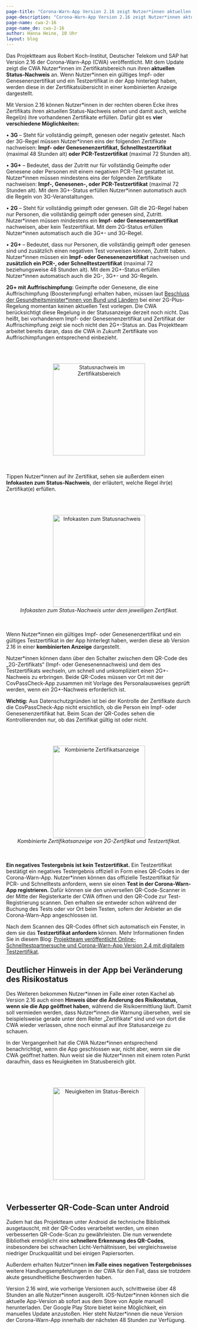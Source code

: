 ```yaml
---
page-title: "Corona-Warn-App Version 2.16 zeigt Nutzer*innen aktuellen Status-Nachweis an"
page-description: "Corona-Warn-App Version 2.16 zeigt Nutzer*innen aktuellen Status-Nachweis an"
page-name: cwa-2-16
page-name_de: cwa-2-16
author: Hanna Heine, 10 Uhr
layout: blog
---
```


Das Projektteam aus Robert Koch-Institut, Deutscher Telekom und SAP hat Version 2.16 der Corona-Warn-App (CWA) veröffentlicht. Mit dem Update zeigt die CWA Nutzer\*innen im Zertifikatsbereich nun ihren **aktuellen Status-Nachweis** an. Wenn Nutzer\*innen ein gültiges Impf- oder Genesenenzertifikat und ein Testzertifikat in der App hinterlegt haben, werden diese in der Zertifikatsübersicht in einer kombinierten Anzeige dargestellt. 

<!-- overview -->

Mit Version 2.16 können Nutzer\*innen  in der rechten oberen Ecke ihres Zertifikats ihren aktuellen Status-Nachweis sehen und damit auch, welche Regel(n) ihre vorhandenen Zertifikate erfüllen. Dafür gibt es **vier verschiedene Möglichkeiten:**

•	**3G** – Steht für vollständig geimpft, genesen oder negativ getestet. Nach der 3G-Regel müssen Nutzer\*innen eins der folgenden Zertifikate nachweisen: **Impf- oder Genesenenzertifikat, Schnelltestzertifikat** (maximal 48 Stunden alt) **oder PCR-Testzertifikat** (maximal 72 Stunden alt).

•	**3G+** – Bedeutet, dass der Zutritt nur für vollständig Geimpfte oder Genesene oder Personen mit einem negativen PCR-Test gestattet ist. Nutzer\*innen müssen mindestens eins der folgenden Zertifikate nachweisen: **Impf-, Genesenen-, oder PCR-Testzertifikat** (maximal 72 Stunden alt). 
Mit dem 3G+-Status erfüllen Nutzer\*innen automatisch auch die Regeln von 3G-Veranstaltungen.

•	**2G** – Steht für vollständig geimpft oder genesen. Gilt die 2G-Regel haben nur Personen, die vollständig geimpft oder genesen sind, Zutritt. Nutzer\*innen  müssen mindestens ein **Impf- oder Genesenenzertifikat** nachweisen, aber kein Testzertifikat. 
Mit dem 2G-Status erfüllen Nutzer\*innen automatisch auch die 3G+- und 3G-Regel.

•	**2G+** – Bedeutet, dass nur Personen, die vollständig geimpft oder genesen sind und zusätzlich einen negativen Test vorweisen können, Zutritt haben. Nutzer\*innen müssen ein **Impf- oder Genesenenzertifikat** nachweisen und **zusätzlich ein PCR-, oder Schnelltestzertifikat** (maximal 72 beziehungsweise 48 Stunden alt). Mit dem 2G+-Status erfüllen Nutzer\*innen automatisch auch die 2G-, 3G+- und 3G-Regeln.

**2G+ mit Auffrischimpfung:** Geimpfte oder Genesene, die eine Auffrischimpfung (Boosterimpfung) erhalten haben, müssen laut [Beschluss der Gesundheitsminister\*innen von Bund und Ländern](https://www.bundesregierung.de/breg-de/aktuelles/testpflicht-bei-2g-plus-1991544) bei einer 2G-Plus-Regelung momentan keinen aktuellen Test vorlegen. Die CWA berücksichtigt diese Regelung in der Statusanzeige derzeit noch nicht. Das heißt, bei vorhandenem Impf- oder Genesenenzertifikat und Zertifikat der Auffrischimpfung zeigt sie noch nicht den 2G+-Status an. Das Projektteam arbeitet bereits daran, dass die CWA in Zukunft Zertifikate von Auffrischimpfungen entsprechend einbezieht.


<br></br>
<center> 
<img src="./g-status1.png" title="Statusnachweis im Zertifikatsbereich" style="align: center" width=250> 
</center>
<br></br>

Tippen Nutzer\*innen auf ihr Zertifikat, sehen sie außerdem einen **Infokasten zum Status-Nachweis**, der erläutert, welche Regel ihr(e) Zertifikat(e) erfüllen.

<br></br>
<center> 
<img src="./infokasten-statusnachweis.png" title="Infokasten zum Statusnachweis" style="align: center" width=250>
<figcaption aria-hidden="true"><em>Infokasten zum Status-Nachweis unter dem jeweiligen Zertifikat.</em></figcaption>
</center>
<br></br>


Wenn Nutzer\*innen ein gültiges Impf- oder Genesenenzertifikat und ein gültiges Testzertifikat in der App hinterlegt haben, werden diese ab Version 2.16 in einer **kombinierten Anzeige** dargestellt. 

Nutzer\*innen können dann über den Schalter zwischen dem QR-Code des „2G-Zertifikats“ (Impf- oder Genesenennachweis) und dem des Testzertifikats wechseln, um schnell und unkompliziert einen 2G+-Nachweis zu erbringen. Beide QR-Codes müssen vor Ort mit der CovPassCheck-App zusammen mit Vorlage des Personalausweises geprüft werden, wenn ein 2G+-Nachweis erforderlich ist. 

**Wichtig:** Aus Datenschutzgründen ist bei der Kontrolle der Zertifikate durch die CovPassCheck-App nicht ersichtlich, ob die Person ein Impf- oder Genesenenzertifikat hat. Beim Scan der QR-Codes sehen die Kontrollierenden nur, ob das Zertifikat gültig ist oder nicht. 

<br></br>
<center> 
<img src="./kombinierte-zertifikatsanzeige.png" title="Kombinierte Zertifikatsanzeige" style="align: center" width=250>
<figcaption aria-hidden="true"><em>Kombinierte Zertifikatsanzeige von 2G-Zertifikat und Testzertifikat.</em></figcaption>
</center>
<br></br>

**Ein negatives Testergebnis ist kein Testzertifikat.** Ein Testzertifikat bestätigt ein negatives Testergebnis offiziell in Form eines QR-Codes in der Corona-Warn-App. Nutzer*innen können das offizielle Testzertifikat für PCR- und Schnelltests anfordern, wenn sie einen **Test in der Corona-Warn-App registrieren.** Dafür können sie den universellen QR-Code-Scanner in der Mitte der Registerkarte der CWA öffnen und den QR-Code zur Test-Registrierung scannen. Den erhalten sie entweder schon während der Buchung des Tests oder vor Ort beim Testen, sofern der Anbieter an die Corona-Warn-App angeschlossen ist. 

Nach dem Scannen des QR-Codes öffnet sich automatisch ein Fenster, in dem sie das **Testzertifikat anfordern** können. Mehr Informationen finden Sie in diesem Blog: [Projektteam veröffentlicht Online-Schnelltestpartnersuche und Corona-Warn-App Version 2.4 mit digitalem Testzertifikat](https://www.coronawarn.app/de/blog/2021-06-24-cwa-version-2-4/).

## Deutlicher Hinweis in der App bei Veränderung des Risikostatus

Des Weiteren bekommen Nutzer\*innen im Falle einer roten Kachel ab Version 2.16 auch einen **Hinweis über die Änderung des Risikostatus, wenn sie die App geöffnet haben**, während die Risikoermittlung läuft. Damit soll vermieden werden, dass Nutzer*innen die Warnung übersehen, weil sie beispielsweise gerade unter dem Reiter „Zertifikate“ sind und von dort die CWA wieder verlassen, ohne noch einmal auf ihre Statusanzeige zu schauen. 

In der Vergangenheit hat die CWA Nutzer\*innen entsprechend benachrichtigt, wenn die App geschlossen war, nicht aber, wenn sie die CWA geöffnet hatten. Nun weist sie die Nutzer\*innen mit einem roten Punkt daraufhin, dass es Neuigkeiten im Statusbereich gibt.  

<br></br>
<center> 
<img src="./status-benachrichtigung.png" title="Neuigkeiten im Status-Bereich" style="align: center" width=250>
</center>
<br></br>

## Verbesserter QR-Code-Scan unter Android

Zudem hat das Projektteam unter Android die technische Bibliothek ausgetauscht, mit der QR-Codes verarbeitet werden, um einen verbesserten QR-Code-Scan zu gewährleisten. Die nun verwendete Bibliothek ermöglicht eine **schnellere Erkennung des QR-Codes**, insbesondere bei schwachen Licht-Verhältnissen, bei vergleichsweise niedriger Druckqualität und bei einigen Papiersorten. 

Außerdem erhalten Nutzer\*innen **im Falle eines negativen Testergebnisses** weitere Handlungsempfehlungen in der CWA für den Fall, dass sie trotzdem akute gesundheitliche Beschwerden haben. 

Version 2.16 wird, wie vorherige Versionen auch, schrittweise über 48 Stunden an alle Nutzer\*innen ausgerollt. iOS-Nutzer\*innen können sich die aktuelle App-Version ab sofort aus dem Store von Apple manuell herunterladen. Der Google Play Store bietet keine Möglichkeit, ein manuelles Update anzustoßen. Hier steht Nutzer*innen die neue Version der Corona-Warn-App innerhalb der nächsten 48 Stunden zur Verfügung.
